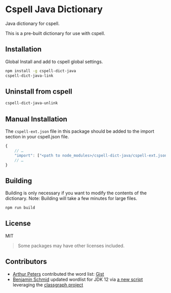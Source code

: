 # Cspell Java Dictionary

Java dictionary for cspell.

This is a pre-built dictionary for use with cspell.

## Installation

Global Install and add to cspell global settings.

```sh
npm install -g cspell-dict-java
cspell-dict-java-link
```

## Uninstall from cspell

```sh
cspell-dict-java-unlink
```

## Manual Installation

The `cspell-ext.json` file in this package should be added to the import section in your cspell.json file.

```javascript
{
    // …
    "import": ["<path to node_modules>/cspell-dict-java/cspell-ext.json"],
    // …
}
```

## Building

Building is only necessary if you want to modify the contents of the dictionary. Note: Building will take a few minutes for large files.

```sh
npm run build
```

## License

MIT

> Some packages may have other licenses included.

## Contributors

- [Arthur Peters](https://github.com/arthurp) contributed the word list: [Gist](https://gist.github.com/arthurp/91963552130d42a11cf7dc1ad1967c5b)
- [Benjamin Schmid](https://twitter.com/bentolor) updated wordlist for
  JDK 12 via
  [a new script](https://github.com/bentolor/jdk9-module-enumerator)
  leveraging the [classgraph project](https://github.com/classgraph/classgraph)
